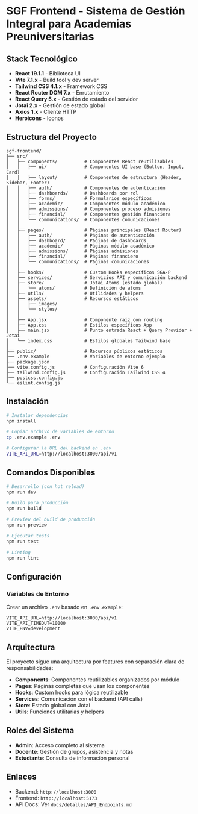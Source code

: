 # SGF Frontend - Sistema de Gestión Integral para Academias Preuniversitarias

## Stack Tecnológico

- **React 19.1.1** - Biblioteca UI
- **Vite 7.1.x** - Build tool y dev server
- **Tailwind CSS 4.1.x** - Framework CSS
- **React Router DOM 7.x** - Enrutamiento
- **React Query 5.x** - Gestión de estado del servidor
- **Jotai 2.x** - Gestión de estado global
- **Axios 1.x** - Cliente HTTP
- **Heroicons** - Iconos

## Estructura del Proyecto

```
sgf-frontend/
├── src/
│   ├── components/          # Componentes React reutilizables
│   │   ├── ui/              # Componentes UI base (Button, Input, Card)
│   │   ├── layout/          # Componentes de estructura (Header, Sidebar, Footer)
│   │   ├── auth/            # Componentes de autenticación
│   │   ├── dashboards/      # Dashboards por rol
│   │   ├── forms/           # Formularios específicos
│   │   ├── academic/        # Componentes módulo académico
│   │   ├── admissions/      # Componentes proceso admisiones
│   │   ├── financial/       # Componentes gestión financiera
│   │   └── communications/  # Componentes comunicaciones
│   │
│   ├── pages/               # Páginas principales (React Router)
│   │   ├── auth/            # Páginas de autenticación
│   │   ├── dashboard/       # Páginas de dashboards
│   │   ├── academic/        # Páginas módulo académico
│   │   ├── admissions/      # Páginas admisiones
│   │   ├── financial/       # Páginas financiero
│   │   └── communications/  # Páginas comunicaciones
│   │
│   ├── hooks/               # Custom Hooks específicos SGA-P
│   ├── services/            # Servicios API y comunicación backend
│   ├── store/               # Jotai Atoms (estado global)
│   │   └── atoms/           # Definición de atoms
│   ├── utils/               # Utilidades y helpers
│   ├── assets/              # Recursos estáticos
│   │   ├── images/
│   │   └── styles/
│   │
│   ├── App.jsx              # Componente raíz con routing
│   ├── App.css              # Estilos específicos App
│   ├── main.jsx             # Punto entrada React + Query Provider + Jotai
│   └── index.css            # Estilos globales Tailwind base
│
├── public/                  # Recursos públicos estáticos
├── .env.example             # Variables de entorno ejemplo
├── package.json
├── vite.config.js           # Configuración Vite 6
├── tailwind.config.js       # Configuración Tailwind CSS 4
├── postcss.config.js
└── eslint.config.js
```

## Instalación

```bash
# Instalar dependencias
npm install

# Copiar archivo de variables de entorno
cp .env.example .env

# Configurar la URL del backend en .env
VITE_API_URL=http://localhost:3000/api/v1
```

## Comandos Disponibles

```bash
# Desarrollo (con hot reload)
npm run dev

# Build para producción
npm run build

# Preview del build de producción
npm run preview

# Ejecutar tests
npm run test

# Linting
npm run lint
```

## Configuración

### Variables de Entorno

Crear un archivo `.env` basado en `.env.example`:

```env
VITE_API_URL=http://localhost:3000/api/v1
VITE_API_TIMEOUT=10000
VITE_ENV=development
```

## Arquitectura

El proyecto sigue una arquitectura por features con separación clara de responsabilidades:

- **Components**: Componentes reutilizables organizados por módulo
- **Pages**: Páginas completas que usan los componentes
- **Hooks**: Custom hooks para lógica reutilizable
- **Services**: Comunicación con el backend (API calls)
- **Store**: Estado global con Jotai
- **Utils**: Funciones utilitarias y helpers

## Roles del Sistema

- **Admin**: Acceso completo al sistema
- **Docente**: Gestión de grupos, asistencia y notas
- **Estudiante**: Consulta de información personal

## Enlaces

- Backend: `http://localhost:3000`
- Frontend: `http://localhost:5173`
- API Docs: Ver `docs/detalles/API_Endpoints.md`

